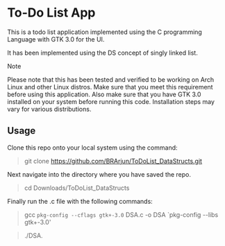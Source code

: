 # To-Do List App
This is a todo list application implemented using the C programming Language with GTK 3.0 for the UI.


It has been implemented using the DS concept of singly linked list.

> [!NOTE]
> Please note that this has been tested and verified to be working on Arch Linux and other Linux distros. Make sure that you meet this requirement before using this application.
> Also make sure that you have GTK 3.0 installed on your system before running this code. Installation steps may vary for various distributions.

## Usage

Clone this repo onto your local system using the command:
 >git clone https://github.com/BRArjun/ToDoList_DataStructs.git

Next navigate into the directory where you have saved the repo.
 >cd Downloads/ToDoList_DataStructs

Finally run the .c file with the following commands:
 >gcc `pkg-config --cflags gtk+-3.0` DSA.c -o DSA `pkg-config --libs gtk+-3.0'
 
 >./DSA.
